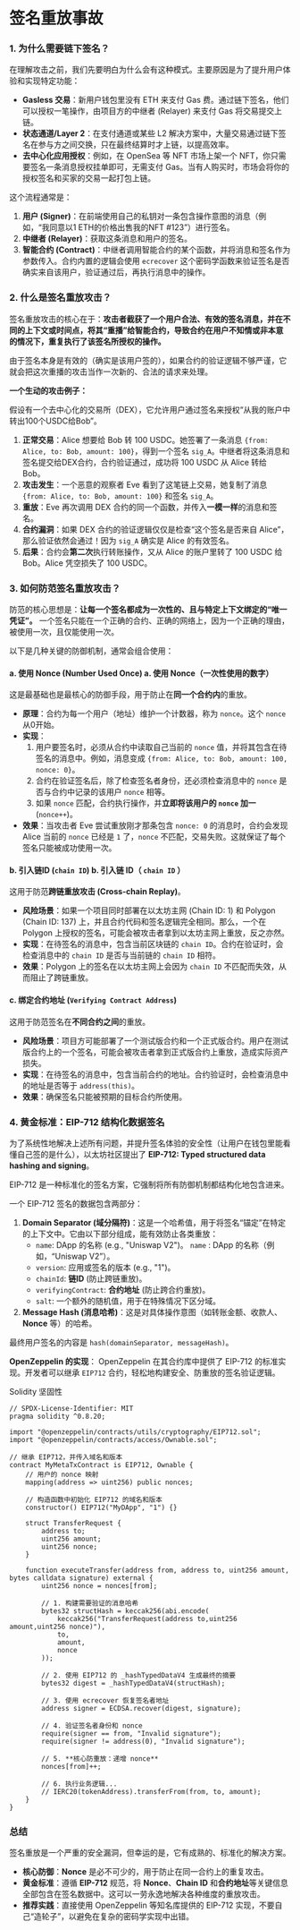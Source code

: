 # 签名重放事故

### 1. 为什么需要链下签名？

在理解攻击之前，我们先要明白为什么会有这种模式。主要原因是为了提升用户体验和实现特定功能：

- **Gasless 交易**：新用户钱包里没有 ETH 来支付 Gas 费。通过链下签名，他们可以授权一笔操作，由项目方的中继者 (Relayer) 来支付 Gas 将交易提交上链。
- **状态通道/Layer 2**：在支付通道或某些 L2 解决方案中，大量交易通过链下签名在参与方之间交换，只在最终结算时才上链，以提高效率。
- **去中心化应用授权**：例如，在 OpenSea 等 NFT 市场上架一个 NFT，你只需要签名一条消息授权挂单即可，无需支付 Gas。当有人购买时，市场会将你的授权签名和买家的交易一起打包上链。

这个流程通常是：

1. **用户 (Signer)**：在前端使用自己的私钥对一条包含操作意图的消息（例如，“我同意以1 ETH的价格出售我的NFT #123”）进行签名。
2. **中继者 (Relayer)**：获取这条消息和用户的签名。
3. **智能合约 (Contract)**：中继者调用智能合约的某个函数，并将消息和签名作为参数传入。合约内置的逻辑会使用 `ecrecover` 这个密码学函数来验证签名是否确实来自该用户，验证通过后，再执行消息中的操作。

### 2. 什么是签名重放攻击？

签名重放攻击的核心在于：**攻击者截获了一个用户合法、有效的签名消息，并在不同的上下文或时间点，将其“重播”给智能合约，导致合约在用户不知情或非本意的情况下，重复执行了该签名所授权的操作。**

由于签名本身是有效的（确实是该用户签的），如果合约的验证逻辑不够严谨，它就会把这次重播的攻击当作一次新的、合法的请求来处理。

**一个生动的攻击例子：**

假设有一个去中心化的交易所（DEX），它允许用户通过签名来授权“从我的账户中转出100个USDC给Bob”。

1. **正常交易**：Alice 想要给 Bob 转 100 USDC。她签署了一条消息 `{from: Alice, to: Bob, amount: 100}`，得到一个签名 `sig_A`。中继者将这条消息和签名提交给DEX合约，合约验证通过，成功将 100 USDC 从 Alice 转给 Bob。
2. **攻击发生**：一个恶意的观察者 Eve 看到了这笔链上交易，她复制了消息 `{from: Alice, to: Bob, amount: 100}` 和签名 `sig_A`。
3. **重放**：Eve 再次调用 DEX 合约的同一个函数，并传入**一模一样**的消息和签名。
4. **合约漏洞**：如果 DEX 合约的验证逻辑仅仅是检查“这个签名是否来自 Alice”，那么验证依然会通过！因为 `sig_A` 确实是 Alice 的有效签名。
5. **后果**：合约会**第二次**执行转账操作，又从 Alice 的账户里转了 100 USDC 给 Bob。Alice 凭空损失了 100 USDC。

### 3. 如何防范签名重放攻击？

防范的核心思想是：**让每一个签名都成为一次性的、且与特定上下文绑定的“唯一凭证”。** 一个签名只能在一个正确的合约、正确的网络上，因为一个正确的理由，被使用一次，且仅能使用一次。

以下是几种关键的防御机制，通常会组合使用：

#### a. 使用 Nonce (Number Used Once) a. 使用 Nonce（一次性使用的数字）

这是最基础也是最核心的防御手段，用于防止在**同一个合约内**的重放。

- **原理**：合约为每一个用户（地址）维护一个计数器，称为 `nonce`。这个 `nonce` 从0开始。
- **实现**：
  1. 用户要签名时，必须从合约中读取自己当前的 `nonce` 值，并将其包含在待签名的消息中。例如，消息变成 `{from: Alice, to: Bob, amount: 100, nonce: 0}`。
  2. 合约在验证签名后，除了检查签名者身份，还必须检查消息中的 `nonce` 是否与合约中记录的该用户 `nonce` 相等。
  3. 如果 `nonce` 匹配，合约执行操作，并**立即将该用户的 `nonce` 加一** (`nonce++`)。
- **效果**：当攻击者 Eve 尝试重放刚才那条包含 `nonce: 0` 的消息时，合约会发现 Alice 当前的 `nonce` 已经是 `1` 了，`nonce` 不匹配，交易失败。这就保证了每个签名只能被成功使用一次。

#### b. 引入链ID (`chain ID`) b. 引入链 ID（ `chain ID` ）

这用于防范**跨链重放攻击 (Cross-chain Replay)**。

- **风险场景**：如果一个项目同时部署在以太坊主网 (Chain ID: 1) 和 Polygon (Chain ID: 137) 上，并且合约代码和签名逻辑完全相同。那么，一个在 Polygon 上授权的签名，可能会被攻击者拿到以太坊主网上重放，反之亦然。
- **实现**：在待签名的消息中，包含当前区块链的 `chain ID`。合约在验证时，会检查消息中的 `chain ID` 是否与当前链的 `chain ID` 相符。
- **效果**：Polygon 上的签名在以太坊主网上会因为 `chain ID` 不匹配而失效，从而阻止了跨链重放。

#### c. 绑定合约地址 (`Verifying Contract Address`)

这用于防范签名在**不同合约之间**的重放。

- **风险场景**：项目方可能部署了一个测试版合约和一个正式版合约。用户在测试版合约上的一个签名，可能会被攻击者拿到正式版合约上重放，造成实际资产损失。
- **实现**：在待签名的消息中，包含当前合约的地址。合约验证时，会检查消息中的地址是否等于 `address(this)`。
- **效果**：确保签名只能被预期的目标合约所使用。

### 4. 黄金标准：EIP-712 结构化数据签名

为了系统性地解决上述所有问题，并提升签名体验的安全性（让用户在钱包里能看懂自己签的是什么），以太坊社区提出了 **EIP-712: Typed structured data hashing and signing**。

EIP-712 是一种标准化的签名方案，它强制将所有防御机制都结构化地包含进来。

一个 EIP-712 签名的数据包含两部分：

1. **Domain Separator (域分隔符)**：这是一个哈希值，用于将签名“锚定”在特定的上下文中。它由以下部分组成，能有效防止各类重放：
   - `name`: DApp 的名称 (e.g., "Uniswap V2")。
     `name` : DApp 的名称（例如，“Uniswap V2”）。
   - `version`: 应用或签名的版本 (e.g., "1")。
   - `chainId`: **链ID** (防止跨链重放)。
   - `verifyingContract`: **合约地址** (防止跨合约重放)。
   - `salt`: 一个额外的随机值，用于在特殊情况下区分域。
2. **Message Hash (消息哈希)**：这是对具体操作意图（如转账金额、收款人、**Nonce** 等）的哈希。

最终用户签名的内容是 `hash(domainSeparator, messageHash)`。

**OpenZeppelin 的实现**： OpenZeppelin 在其合约库中提供了 EIP-712 的标准实现。开发者可以继承 `EIP712` 合约，轻松地构建安全、防重放的签名验证逻辑。

Solidity 坚固性

```
// SPDX-License-Identifier: MIT
pragma solidity ^0.8.20;

import "@openzeppelin/contracts/utils/cryptography/EIP712.sol";
import "@openzeppelin/contracts/access/Ownable.sol";

// 继承 EIP712，并传入域名和版本
contract MyMetaTxContract is EIP712, Ownable {
    // 用户的 nonce 映射
    mapping(address => uint256) public nonces;

    // 构造函数中初始化 EIP712 的域名和版本
    constructor() EIP712("MyDApp", "1") {}

    struct TransferRequest {
        address to;
        uint256 amount;
        uint256 nonce;
    }

    function executeTransfer(address from, address to, uint256 amount, bytes calldata signature) external {
        uint256 nonce = nonces[from];

        // 1. 构建需要验证的消息哈希
        bytes32 structHash = keccak256(abi.encode(
            keccak256("TransferRequest(address to,uint256 amount,uint256 nonce)"),
            to,
            amount,
            nonce
        ));
        
        // 2. 使用 EIP712 的 _hashTypedDataV4 生成最终的摘要
        bytes32 digest = _hashTypedDataV4(structHash);

        // 3. 使用 ecrecover 恢复签名者地址
        address signer = ECDSA.recover(digest, signature);

        // 4. 验证签名者身份和 nonce
        require(signer == from, "Invalid signature");
        require(signer != address(0), "Invalid signature");

        // 5. **核心防重放：递增 nonce**
        nonces[from]++;

        // 6. 执行业务逻辑...
        // IERC20(tokenAddress).transferFrom(from, to, amount);
    }
}
```

### 总结

签名重放是一个严重的安全漏洞，但幸运的是，它有成熟的、标准化的解决方案。

- **核心防御**：**Nonce** 是必不可少的，用于防止在同一合约上的重复攻击。
- **黄金标准**：遵循 **EIP-712** 规范，将 **Nonce**、**Chain ID** 和**合约地址**等关键信息全部包含在签名数据中。这可以一劳永逸地解决各种维度的重放攻击。
- **推荐实践**：直接使用 OpenZeppelin 等知名库提供的 EIP-712 实现，不要自己“造轮子”，以避免在复杂的密码学实现中出错。